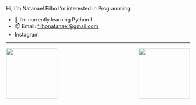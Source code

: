 Hi, I’m Natanael Filho
I’m interested in Programming
- 🌱 I’m currently learning Python
f
- 📫 Email: filhonatanael@gmail.com
- Instagram

---

<div>
  <img align="left" height="140" src="https://github-readme-stats.vercel.app/api?username=fernandes-natanael&show_icons=true&hide_border=false&line_height=20&title_color=f6d258&icon_color=f6d258&show_owner=true"/>
  <img align="right" height="140" src="https://github-readme-stats.vercel.app/api/top-langs/?username=fernandes-natanael&layout=compact&title_color=f6d258&hide=python"/>
</div>
